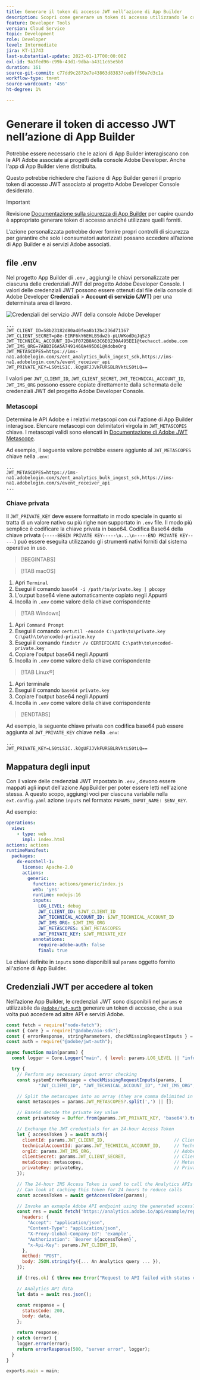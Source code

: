 ```yaml
---
title: Generare il token di accesso JWT nell’azione di App Builder
description: Scopri come generare un token di accesso utilizzando le credenziali JWT per l’utilizzo in un’azione di App Builder.
feature: Developer Tools
version: Cloud Service
topic: Development
role: Developer
level: Intermediate
jira: KT-11743
last-substantial-update: 2023-01-17T00:00:00Z
exl-id: 9a3fed96-c99b-43d1-9dba-a4311c65e5b9
duration: 161
source-git-commit: c77dd9c2872e7e43863d83837cedbff50a7d3c1a
workflow-type: tm+mt
source-wordcount: '456'
ht-degree: 1%

---
```


# Generare il token di accesso JWT nell’azione di App Builder

Potrebbe essere necessario che le azioni di App Builder interagiscano con le API Adobe associate ai progetti della console Adobe Developer. Anche l&#39;app di App Builder viene distribuita.

Questo potrebbe richiedere che l’azione di App Builder generi il proprio token di accesso JWT associato al progetto Adobe Developer Console desiderato.

>[!IMPORTANT]
>
> Revisione [Documentazione sulla sicurezza di App Builder](https://developer.adobe.com/app-builder/docs/guides/security/) per capire quando è appropriato generare token di accesso anziché utilizzare quelli forniti.
>
> L’azione personalizzata potrebbe dover fornire propri controlli di sicurezza per garantire che solo i consumatori autorizzati possano accedere all’azione di App Builder e ai servizi Adobe associati.


## file .env

Nel progetto App Builder di `.env` , aggiungi le chiavi personalizzate per ciascuna delle credenziali JWT del progetto Adobe Developer Console. I valori delle credenziali JWT possono essere ottenuti dal file della console di Adobe Developer __Credenziali__ > __Account di servizio (JWT)__ per una determinata area di lavoro.

![Credenziali del servizio JWT della console Adobe Developer](./assets/jwt-auth/jwt-credentials.png)

```
...
JWT_CLIENT_ID=58b23182d80a40fea8b12bc236d71167
JWT_CLIENT_SECRET=p8e-EIRF6kY6EHLBSdw2b-pLUWKodDqJqSz3
JWT_TECHNICAL_ACCOUNT_ID=1F072B8A63C6E0230A495EE1@techacct.adobe.com
JWT_IMS_ORG=7ABB3E6A5A7491460A495D61@AdobeOrg
JWT_METASCOPES=https://ims-na1.adobelogin.com/s/ent_analytics_bulk_ingest_sdk,https://ims-na1.adobelogin.com/s/event_receiver_api
JWT_PRIVATE_KEY=LS0tLS1C..kQgUFJJVkFURSBLRVktLS0tLQ==
```

I valori per `JWT_CLIENT_ID`, `JWT_CLIENT_SECRET`, `JWT_TECHNICAL_ACCOUNT_ID`, `JWT_IMS_ORG` possono essere copiate direttamente dalla schermata delle credenziali JWT del progetto Adobe Developer Console.

### Metascopi

Determina le API Adobe e i relativi metascopi con cui l&#39;azione di App Builder interagisce. Elencare metascopi con delimitatori virgola in `JWT_METASCOPES` chiave. I metascopi validi sono elencati in [Documentazione di Adobe JWT Metascope](https://developer.adobe.com/developer-console/docs/guides/authentication/JWT/Scopes/).


Ad esempio, il seguente valore potrebbe essere aggiunto al `JWT_METASCOPES` chiave nella `.env`:

```
...
JWT_METASCOPES=https://ims-na1.adobelogin.com/s/ent_analytics_bulk_ingest_sdk,https://ims-na1.adobelogin.com/s/event_receiver_api
...
```

### Chiave privata

Il `JWT_PRIVATE_KEY` deve essere formattato in modo speciale in quanto si tratta di un valore nativo su più righe non supportato in `.env` file. Il modo più semplice è codificare la chiave privata in base64. Codifica Base64 della chiave privata (`-----BEGIN PRIVATE KEY-----\n...\n-----END PRIVATE KEY-----`) può essere eseguita utilizzando gli strumenti nativi forniti dal sistema operativo in uso.

>[!BEGINTABS]

>[!TAB macOS]

1. Apri `Terminal`
1. Esegui il comando `base64 -i /path/to/private.key | pbcopy`
1. L&#39;output base64 viene automaticamente copiato negli Appunti
1. Incolla in `.env` come valore della chiave corrispondente

>[!TAB Windows]

1. Apri `Command Prompt`
1. Esegui il comando `certutil -encode C:\path\to\private.key C:\path\to\encoded-private.key`
1. Esegui il comando `findstr /v CERTIFICATE C:\path\to\encoded-private.key`
1. Copiare l&#39;output base64 negli Appunti
1. Incolla in `.env` come valore della chiave corrispondente

>[!TAB Linux®]

1. Apri terminale
1. Esegui il comando `base64 private.key`
1. Copiare l&#39;output base64 negli Appunti
1. Incolla in `.env` come valore della chiave corrispondente

>[!ENDTABS]

Ad esempio, la seguente chiave privata con codifica base64 può essere aggiunta al `JWT_PRIVATE_KEY` chiave nella `.env`:

```
...
JWT_PRIVATE_KEY=LS0tLS1C..kQgUFJJVkFURSBLRVktLS0tLQ==
```

## Mappatura degli input

Con il valore delle credenziali JWT impostato in `.env` , devono essere mappati agli input dell&#39;azione AppBuilder per poter essere letti nell&#39;azione stessa. A questo scopo, aggiungi voci per ciascuna variabile nella `ext.config.yaml` azione `inputs` nel formato: `PARAMS_INPUT_NAME: $ENV_KEY`.

Ad esempio:

```yaml
operations:
  view:
    - type: web
      impl: index.html
actions: actions
runtimeManifest:
  packages:
    dx-excshell-1:
      license: Apache-2.0
      actions:
        generic:
          function: actions/generic/index.js
          web: 'yes'
          runtime: nodejs:16
          inputs:
            LOG_LEVEL: debug
            JWT_CLIENT_ID: $JWT_CLIENT_ID
            JWT_TECHNICAL_ACCOUNT_ID: $JWT_TECHNICAL_ACCOUNT_ID
            JWT_IMS_ORG: $JWT_IMS_ORG
            JWT_METASCOPES: $JWT_METASCOPES
            JWT_PRIVATE_KEY: $JWT_PRIVATE_KEY
          annotations:
            require-adobe-auth: false
            final: true
```

Le chiavi definite in `inputs` sono disponibili sul `params` oggetto fornito all&#39;azione di App Builder.


## Credenziali JWT per accedere al token

Nell’azione App Builder, le credenziali JWT sono disponibili nel `params` e utilizzabile da [`@adobe/jwt-auth`](https://www.npmjs.com/package/@adobe/jwt-auth) generare un token di accesso, che a sua volta può accedere ad altre API e servizi Adobe.

```javascript
const fetch = require("node-fetch");
const { Core } = require("@adobe/aio-sdk");
const { errorResponse, stringParameters, checkMissingRequestInputs } = require("../utils");
const auth = require("@adobe/jwt-auth");

async function main(params) {
  const logger = Core.Logger("main", { level: params.LOG_LEVEL || "info" });

  try {
    // Perform any necessary input error checking
    const systemErrorMessage = checkMissingRequestInputs(params, [
            "JWT_CLIENT_ID", "JWT_TECHNICAL_ACCOUNT_ID", "JWT_IMS_ORG", "JWT_CLIENT_SECRET", "JWT_METASCOPES", "JWT_PRIVATE_KEY"], []);

    // Split the metascopes into an array (they are comma delimited in the .env file)
    const metascopes = params.JWT_METASCOPES?.split(',') || [];

    // Base64 decode the private key value
    const privateKey = Buffer.from(params.JWT_PRIVATE_KEY, 'base64').toString('utf-8');

    // Exchange the JWT credentials for an 24-hour Access Token
    let { accessToken } = await auth({
      clientId: params.JWT_CLIENT_ID,                          // Client Id
      technicalAccountId: params.JWT_TECHNICAL_ACCOUNT_ID,     // Technical Account Id
      orgId: params.JWT_IMS_ORG,                               // Adobe IMS Org Id
      clientSecret: params.JWT_CLIENT_SECRET,                  // Client Secret
      metaScopes: metascopes,                                  // Metadcopes defining level of access the access token should provide
      privateKey: privateKey,                                  // Private Key to sign the JWT
    });

    // The 24-hour IMS Access Token is used to call the Analytics APIs
    // Can look at caching this token for 24 hours to reduce calls
    const accessToken = await getAccessToken(params);

    // Invoke an exmaple Adobe API endpoint using the generated accessToken
    const res = await fetch('https://analytics.adobe.io/api/example/reports', {
      headers: {
        "Accept": "application/json",
        "Content-Type": "application/json",
        "X-Proxy-Global-Company-Id": 'example',
        "Authorization": `Bearer ${accessToken}`,
        "x-Api-Key": params.JWT_CLIENT_ID,
      },
      method: "POST",
      body: JSON.stringify({... An Analytics query ... }),
    });

    if (!res.ok) { throw new Error("Request to API failed with status code " + res.status);}

    // Analytics API data
    let data = await res.json();

    const response = {
      statusCode: 200,
      body: data,
    };

    return response;
  } catch (error) {
    logger.error(error);
    return errorResponse(500, "server error", logger);
  }
}

exports.main = main;
```

